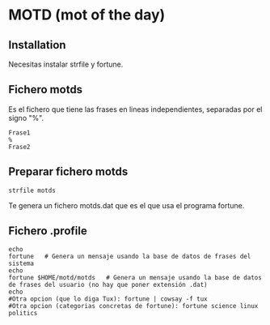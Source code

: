# MOTD (mot of the day) #

## Installation ##
Necesitas instalar strfile y fortune.

## Fichero motds ##
Es el fichero que tiene las frases en lineas independientes, separadas por el signo "%".

```
Frase1
%
Frase2
```

## Preparar fichero motds ##
`strfile motds`

Te genera un fichero motds.dat que es el que usa el programa fortune.

## Fichero .profile ##
```
echo
fortune   # Genera un mensaje usando la base de datos de frases del sistema
echo
fortune $HOME/motd/motds   # Genera un mensaje usando la base de datos de frases del usuario (no hay que poner extensión .dat)
echo
#Otra opcion (que lo diga Tux): fortune | cowsay -f tux
#Otra opcion (categorias concretas de fortune): fortune science linux politics
```

